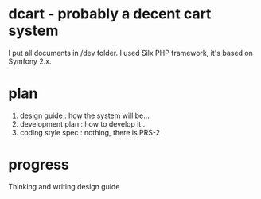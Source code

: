 dcart - probably a decent cart system
======================================

I put all documents in /dev folder.
I used Silx PHP framework, it's based on Symfony 2.x.

plan
====

1. design guide : how the system will be...
2. development plan : how to develop it...
3. coding style spec : nothing, there is PRS-2

progress
=========

Thinking and writing design guide
